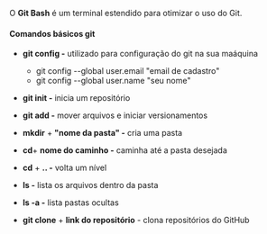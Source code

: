 O **Git Bash** é um terminal estendido para otimizar o uso do Git.

#### Comandos básicos git

- **git config -** utilizado para configuração do git na sua maáquina
  - git config --global user.email "email de cadastro"
  - git config --global user.name "seu nome"

- **git init -**  inicia um repositório
- **git add -** mover arquivos e iniciar versionamentos
- **mkdir** + **"nome da pasta" -** cria uma pasta 
- **cd**+ **nome do caminho -** caminha até a pasta desejada
- **cd** + **.. -** volta um nível 
- **ls -** lista os arquivos dentro da pasta
-  **ls -a -** lista pastas ocultas
- **git clone** + **link do repositório** - clona repositórios do GitHub

